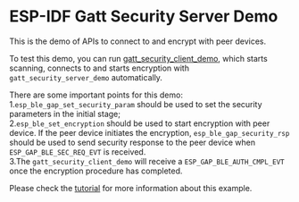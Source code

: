 ESP-IDF Gatt Security Server Demo
========================

This is the demo of APIs to connect to and encrypt with peer devices.

To test this demo, you can run [gatt_security_client_demo](../gatt_security_client), which starts scanning, connects to and starts encryption with `gatt_security_server_demo` automatically.

There are some important points for this demo:  
1.`esp_ble_gap_set_security_param` should be used to set the security parameters in the initial stage;  
2.`esp_ble_set_encryption` should be used to start encryption with peer device. If the peer device initiates the encryption, `esp_ble_gap_security_rsp` should be used to send security response to the peer device when `ESP_GAP_BLE_SEC_REQ_EVT` is received.  
3.The `gatt_security_client_demo` will receive a `ESP_GAP_BLE_AUTH_CMPL_EVT` once the encryption procedure has completed.  

Please check the [tutorial](tutorial/Gatt_Security_Server_Example_Walkthrough.md) for more information about this example.

